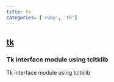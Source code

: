 ```yaml
---
title: tk
categories: ['ruby', 'tk']
---
```

## [tk](https://github.com/ruby/tk)

### Tk interface module using tcltklib


Tk interface module using tcltklib

